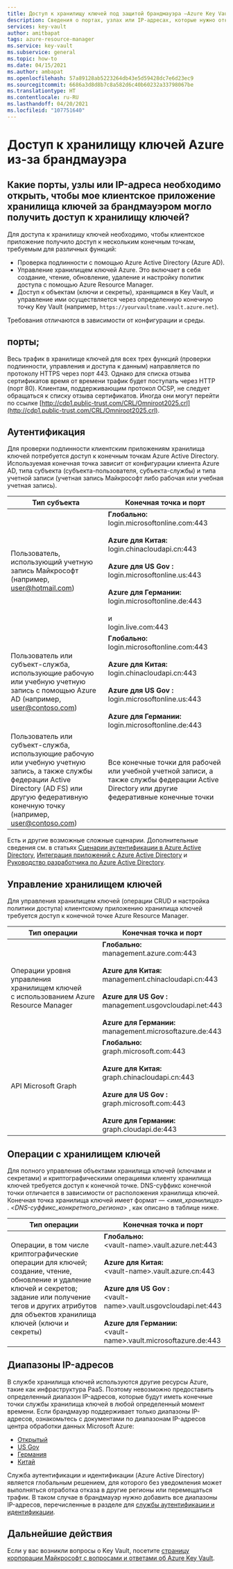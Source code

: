 ```yaml
---
title: Доступ к хранилищу ключей под защитой брандмауэра —Azure Key Vault | Документация Майкрософт
description: Сведения о портах, узлах или IP-адресах, которые нужно открыть, чтобы разрешить доступ к хранилищу ключей клиентскому приложению хранилища ключей за брандмауэром.
services: key-vault
author: amitbapat
tags: azure-resource-manager
ms.service: key-vault
ms.subservice: general
ms.topic: how-to
ms.date: 04/15/2021
ms.author: ambapat
ms.openlocfilehash: 57a89128ab5223264db43e5d59428dc7e6d23ec9
ms.sourcegitcommit: 6686a3d8d8b7c8a582d6c40b60232a33798067be
ms.translationtype: HT
ms.contentlocale: ru-RU
ms.lasthandoff: 04/20/2021
ms.locfileid: "107751640"
---
```

# <a name="access-azure-key-vault-behind-a-firewall"></a>Доступ к хранилищу ключей Azure из-за брандмауэра

## <a name="what-ports-hosts-or-ip-addresses-should-i-open-to-enable-my-key-vault-client-application-behind-a-firewall-to-access-key-vault"></a>Какие порты, узлы или IP-адреса необходимо открыть, чтобы мое клиентское приложение хранилища ключей за брандмауэром могло получить доступ к хранилищу ключей?

Для доступа к хранилищу ключей необходимо, чтобы клиентское приложение получило доступ к нескольким конечным точкам, требуемым для различных функций:

* Проверка подлинности с помощью Azure Active Directory (Azure AD).
* Управление хранилищем ключей Azure. Это включает в себя создание, чтение, обновление, удаление и настройку политик доступа с помощью Azure Resource Manager.
* Доступ к объектам (ключи и секреты), хранящимся в Key Vault, и управление ими осуществляется через определенную конечную точку Key Vault (например, `https://yourvaultname.vault.azure.net`).  

Требования отличаются в зависимости от конфигурации и среды.

## <a name="ports"></a>порты;

Весь трафик в хранилище ключей для всех трех функций (проверки подлинности, управления и доступа к данным) направляется по протоколу HTTPS через порт 443. Однако для списка отзыва сертификатов время от времени трафик будет поступать через HTTP (порт 80). Клиентам, поддерживающим протокол OCSP, не следует обращаться к списку отзыва сертификатов. Иногда они могут перейти по ссылке [http://cdp1.public-trust.com/CRL/Omniroot2025.crl](http://cdp1.public-trust.com/CRL/Omniroot2025.crl).  

## <a name="authentication"></a>Аутентификация

Для проверки подлинности клиентским приложениям хранилища ключей потребуется доступ к конечным точкам Azure Active Directory. Используемая конечная точка зависит от конфигурации клиента Azure AD, типа субъекта (субъекта-пользователя, субъекта-службы) и типа учетной записи (учетная запись Майкрософт либо рабочая или учебная учетная запись).  

| Тип субъекта | Конечная точка и порт |
| --- | --- |
| Пользователь, использующий учетную запись Майкрософт<br> (например, user@hotmail.com) |**Глобально:**<br> login.microsoftonline.com:443<br><br> **Azure для Китая:**<br> login.chinacloudapi.cn:443<br><br>**Azure для US Gov :**<br> login.microsoftonline.us:443<br><br>**Azure для Германии:**<br> login.microsoftonline.de:443<br><br> и <br>login.live.com:443 |
| Пользователь или субъект-служба, использующие рабочую или учебную учетную запись с помощью Azure AD (например, user@contoso.com) |**Глобально:**<br> login.microsoftonline.com:443<br><br> **Azure для Китая:**<br> login.chinacloudapi.cn:443<br><br>**Azure для US Gov :**<br> login.microsoftonline.us:443<br><br>**Azure для Германии:**<br> login.microsoftonline.de:443 |
| Пользователь или субъект-служба, использующие рабочую или учебную учетную запись, а также службы федерации Active Directory (AD FS) или другую федеративную конечную точку (например, user@contoso.com) |Все конечные точки для рабочей или учебной учетной записи, а также службы федерации Active Directory или другие федеративные конечные точки |

Есть и другие возможные сложные сценарии. Дополнительные сведения см. в статьях [Сценарии аутентификации в Azure Active Directory](../../active-directory/develop/authentication-vs-authorization.md), [Интеграция приложений с Azure Active Directory](../../active-directory/develop/active-directory-how-to-integrate.md) и [Руководство разработчика по Azure Active Directory](/previous-versions/azure/dn151124(v=azure.100)).  

## <a name="key-vault-management"></a>Управление хранилищем ключей

Для управления хранилищем ключей (операции CRUD и настройка политики доступа) клиентскому приложению хранилища ключей требуется доступ к конечной точке Azure Resource Manager.  

| Тип операции | Конечная точка и порт |
| --- | --- |
| Операции уровня управления хранилищем ключей<br> с использованием Azure Resource Manager |**Глобально:**<br> management.azure.com:443<br><br> **Azure для Китая:**<br> management.chinacloudapi.cn:443<br><br> **Azure для US Gov :**<br> management.usgovcloudapi.net:443<br><br> **Azure для Германии:**<br> management.microsoftazure.de:443 |
| API Microsoft Graph |**Глобально:**<br> graph.microsoft.com:443<br><br> **Azure для Китая:**<br> graph.chinacloudapi.cn:443<br><br> **Azure для US Gov :**<br> graph.microsoft.com:443<br><br> **Azure для Германии:**<br> graph.cloudapi.de:443 |

## <a name="key-vault-operations"></a>Операции с хранилищем ключей

Для полного управления объектами хранилища ключей (ключами и секретами) и криптографическими операциями клиенту хранилища ключей требуется доступ к конечной точке. DNS-суффикс конечной точки отличается в зависимости от расположения хранилища ключей. Конечная точка хранилища ключей имеет формат — *<имя_хранилища>* . *<DNS-суффикс_конкретного_региона>* , как описано в таблице ниже.  

| Тип операции | Конечная точка и порт |
| --- | --- |
| Операции, в том числе криптографические операции для ключей; создание, чтение, обновление и удаление ключей и секретов; задание или получение тегов и других атрибутов для объектов хранилища ключей (ключи и секреты) |**Глобально:**<br> &lt;vault-name&gt;.vault.azure.net:443<br><br> **Azure для Китая:**<br> &lt;vault-name&gt;.vault.azure.cn:443<br><br> **Azure для US Gov :**<br> &lt;vault-name&gt;.vault.usgovcloudapi.net:443<br><br> **Azure для Германии:**<br> &lt;vault-name&gt;.vault.microsoftazure.de:443 |

## <a name="ip-address-ranges"></a>Диапазоны IP-адресов

В службе хранилища ключей используются другие ресурсы Azure, такие как инфраструктура PaaS. Поэтому невозможно предоставить определенный диапазон IP-адресов, которые будут иметь конечные точки службы хранилища ключей в любой определенный момент времени. Если брандмауэр поддерживает только диапазоны IP-адресов, ознакомьтесь с документами по диапазонам IP-адресов центра обработки данных Microsoft Azure:
* [Открытый](https://www.microsoft.com/en-us/download/details.aspx?id=56519)
* [US Gov](https://www.microsoft.com/en-us/download/details.aspx?id=57063)
* [Германия](https://www.microsoft.com/en-us/download/details.aspx?id=57064)
* [Китай](https://www.microsoft.com/en-us/download/details.aspx?id=57062)

Служба аутентификации и идентификации (Azure Active Directory) является глобальным решением, для которого без уведомления может выполняться отработка отказа в другие регионы или перемещаться трафик. В таком случае в брандмауэр нужно добавить все диапазоны IP-адресов, перечисленные в разделе для [службы аутентификации и идентификации](https://support.office.com/article/Office-365-URLs-and-IP-address-ranges-8548a211-3fe7-47cb-abb1-355ea5aa88a2#bkmk_identity_ip).

## <a name="next-steps"></a>Дальнейшие действия

Если у вас возникли вопросы о Key Vault, посетите [страницу корпорации Майкрософт с вопросами и ответами об Azure Key Vault](/answers/topics/azure-key-vault.html).